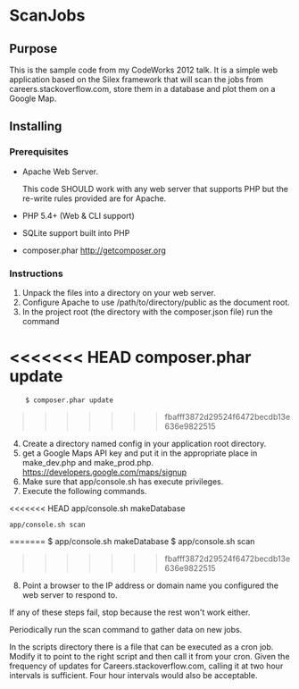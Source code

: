 # ScanJobs #

## Purpose ##
This is the sample code from my CodeWorks 2012 talk.
It is a simple web application based on the Silex framework that will scan the jobs from careers.stackoverflow.com, store them in a database and plot them on a Google Map.

## Installing ##
### Prerequisites ###
* Apache Web Server. 

  This code SHOULD work with any web server that supports PHP but the re-write rules provided are for Apache.

* PHP 5.4+ (Web & CLI support)
* SQLite support built into PHP
* composer.phar http://getcomposer.org


### Instructions ###
1. Unpack the files into a directory on your web server.
2. Configure Apache to use /path/to/directory/public as the document root.
3. In the project root (the directory with the composer.json file) run the command 

<<<<<<< HEAD
    composer.phar update
=======
    	$ composer.phar update
>>>>>>> fbafff3872d29524f6472becdb13e636e9822515

4. Create a directory named config in your application root directory.	
5. get a Google Maps API key and put it in the appropriate place in make_dev.php and make_prod.php.
	https://developers.google.com/maps/signup
6. Make sure that app/console.sh has execute privileges.
7. Execute the following commands.

<<<<<<< HEAD
    app/console.sh makeDatabase

    app/console.sh scan
=======
    	$ app/console.sh makeDatabase
    	$ app/console.sh scan
>>>>>>> fbafff3872d29524f6472becdb13e636e9822515

8. Point a browser to the IP address or domain name you configured the web server to respond to.	

If any of these steps fail, stop because the rest won't work either.

Periodically run the scan command to gather data on new jobs.

In the scripts directory there is a file that can be executed as a cron job. Modify it to point to the right script and then call it from your cron. Given the frequency of updates for Careers.stackoverflow.com, calling it at two hour intervals is sufficient. Four hour intervals would also be acceptable.

